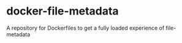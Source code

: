 # docker-file-metadata
A repository for Dockerfiles to get a fully loaded experience of file-metadata
